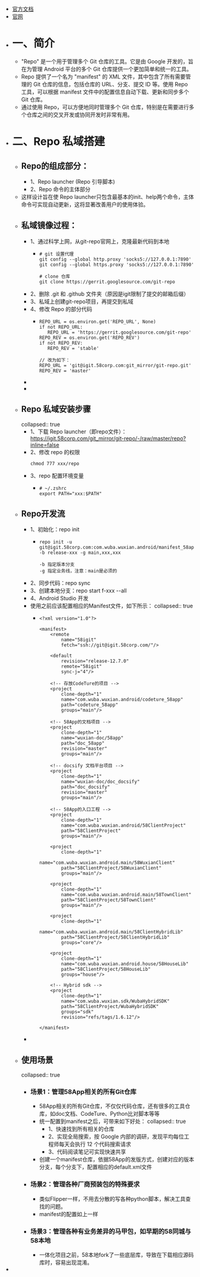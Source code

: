 - [官方文档](https://gerrit.googlesource.com/git-repo/)
- [官网](https://code.google.com/archive/p/git-repo/)
- # 一、简介
	- "Repo" 是一个用于管理多个 Git 仓库的工具。它是由 Google 开发的，旨在为管理 Android 平台的多个 Git 仓库提供一个更加简单和统一的工具。
	- Repo 提供了一个名为 "manifest" 的 XML 文件，其中包含了所有需要管理的 Git 仓库的信息，包括仓库的 URL、分支、提交 ID 等。使用 Repo 工具，可以根据 manifest 文件中的配置信息自动下载、更新和同步多个 Git 仓库。
	- 通过使用 Repo，可以方便地同时管理多个 Git 仓库，特别是在需要进行多个仓库之间的交叉开发或协同开发时非常有用。
- # 二、Repo 私域搭建
	- ## Repo的组成部分：
		- 1、Repo launcher (Repo 引导脚本)
		- 2、Repo 命令的主体部分
	- 这样设计旨在使 Repo launcher只包含最基本的init、help两个命令，主体命令可实现自动更新，这将显著改善用户的使用体验。
	- ## 私域镜像过程：
		- 1、通过科学上网，从git-repo官网上，克隆最新代码到本地
			- ```
			  # git 设置代理
			  git config --global http.proxy 'socks5://127.0.0.1:7890'
			  git config --global https.proxy 'socks5://127.0.0.1:7890'
			  
			  # clone 仓库
			  git clone https://gerrit.googlesource.com/git-repo 
			  ```
		- 2、删除 .git 和 .github 文件夹（原因是igit限制了提交的邮箱后缀）
		- 3、私域上创建git-repo项目，再提交到私域
		- 4、修改 Repo 的部分代码
			- ```
			  REPO_URL = os.environ.get('REPO_URL', None)
			  if not REPO_URL:
			     REPO_URL = 'https://gerrit.googlesource.com/git-repo'
			  REPO_REV = os.environ.get('REPO_REV')
			  if not REPO_REV:
			     REPO_REV = 'stable'
			  
			  // 改为如下：
			  REPO_URL = 'git@igit.58corp.com:git_mirror/git-repo.git'
			  REPO_REV = 'master'
			  ```
		-
		-
	- ## Repo 私域安装步骤
	  collapsed:: true
		- 1、下载 Repo launcher（即repo文件）：https://igit.58corp.com/git_mirror/git-repo/-/raw/master/repo?inline=false
		- 2、修改 repo 的权限
		  ```
		  chmod 777 xxx/repo
		  ```
		- 3、repo 配置环境变量
			- ```
			  # ~/.zshrc
			  export PATH="xxx:$PATH"
			  ```
	- ## Repo开发流
		- 1、初始化：repo init
			- ```
			  repo init -u git@igit.58corp.com:com.wuba.wuxian.android/manifest_58app.git -b release-xxx -g main,xxx,xxx
			  
			  -b 指定版本分支
			  -g 指定业务线，注意：main是必须的
			  ```
		- 2、同步代码：repo sync
		- 3、创建本地分支：repo start f-xxx --all
		- 4、Android Studio 开发
		- 使用之前应该配置相应的Manifest文件，如下所示：
		  collapsed:: true
			- ```
			  <?xml version="1.0"?>
			  
			  <manifest>
			      <remote
			          name="58igit"
			          fetch="ssh://git@igit.58corp.com/"/>
			  
			      <default
			          revision="release-12.7.0"
			          remote="58igit"
			          sync-j="4"/>
			  
			      <!-- 存放CodeTure的项目 -->
			      <project
			          clone-depth="1"
			          name="com.wuba.wuxian.android/codeture_58app"
			          path="codeture_58app"
			          groups="main"/>
			  
			      <!-- 58App的文档项目 -->
			      <project
			          clone-depth="1"
			          name="wuxian-doc/58app"
			          path="doc_58app"
			          revision="master"
			          groups="main"/>
			  
			      <!-- docsify 文档平台项目 -->
			      <project
			          clone-depth="1"
			          name="wuxian-doc/doc_docsify"
			          path="doc_docsify"
			          revision="master"
			          groups="main"/>
			  
			      <!-- 58App的入口工程 -->
			      <project
			          clone-depth="1"
			          name="com.wuba.wuxian.android/58ClientProject"
			          path="58ClientProject"
			          groups="main"/>
			  
			      <project
			          clone-depth="1"
			          name="com.wuba.wuxian.android.main/58WuxianClient"
			          path="58ClientProject/58WuxianClient"
			          groups="main"/>
			  
			      <project
			          clone-depth="1"
			          name="com.wuba.wuxian.android.main/58TownClient"
			          path="58ClientProject/58TownClient"
			          groups="main"/>
			  
			      <project
			          clone-depth="1"
			          name="com.wuba.wuxian.android.main/58ClientHybridLib"
			          path="58ClientProject/58ClientHybridLib"
			          groups="core"/>
			  
			      <project
			          clone-depth="1"
			          name="com.wuba.wuxian.android.house/58HouseLib"
			          path="58ClientProject/58HouseLib"
			          groups="house"/>
			  
			      <!-- Hybrid sdk -->
			      <project
			          clone-depth="1"
			          name="com.wuba.wuxian.sdk/WubaHybridSDK"
			          path="58ClientProject/WubaHybridSDK"
			          groups="sdk"
			          revision="refs/tags/1.6.12"/>
			  
			  </manifest>
			  ```
		-
	- ## 使用场景
	  collapsed:: true
		- ### 场景1：管理58App相关的所有Git仓库
			- 58App相关的所有Git仓库，不仅仅代码仓库，还有很多的工具仓库，如doc文档、CodeTure、Python比对脚本等等
			- 统一配置到manifest之后，可带来如下好处：
			  collapsed:: true
				- 1、快速找到所有相关的仓库
				- 2、实现全局搜索，按 Google 内部的调研，发现平均每位工程师每天会执行 12 个代码搜索请求
				- 3、代码阅读笔记可实现快速共享
			- 创建一个manifest仓库，依据58App的发版方式，创建对应的版本分支，每个分支下，配置相应的default.xml文件
		- ### 场景2：管理各种厂商预装包的特殊要求
			- 类似Flipper一样，不用去分散的写各种python脚本，解决工具查找的问题。
			- manifest的配置如上一样
		- ### 场景3：管理各种有业务差异的马甲包，如早期的58同城与58本地
			- 一体化项目之前，58本地fork了一些底层库，导致在下载相应源码库时，容易出现混淆。
-